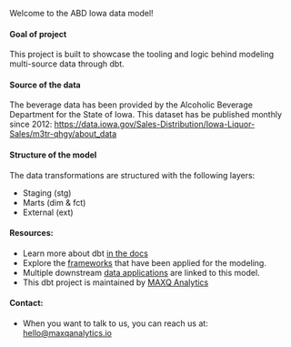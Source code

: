 Welcome to the ABD Iowa data model!

#### Goal of project
This project is built to showcase the tooling and logic behind modeling multi-source data through dbt.

#### Source of the data

The beverage data has been provided by the Alcoholic Beverage Department for the State of Iowa. 
This dataset has be published monthly since 2012: https://data.iowa.gov/Sales-Distribution/Iowa-Liquor-Sales/m3tr-qhgy/about_data

#### Structure of the model

The data transformations are structured with the following layers:
- Staging (stg)
- Marts (dim & fct)
- External (ext)

#### Resources:
- Learn more about dbt [in the docs](https://docs.getdbt.com/docs/overview)
- Explore the [frameworks](https://www.maxqanalytics.io/frameworks) that have been applied for the modeling.
- Multiple downstream [data applications](https://lookerstudio.google.com/u/0/reporting/86bd9839-3788-4b62-a1d9-4ce312bbff3e/page/p_j2oz71jsnd) are linked to this model.
- This dbt project is maintained by [MAXQ Analytics](https://www.maxqanalytics.io/)

#### Contact:
- When you want to talk to us, you can reach us at: hello@maxqanalytics.io
